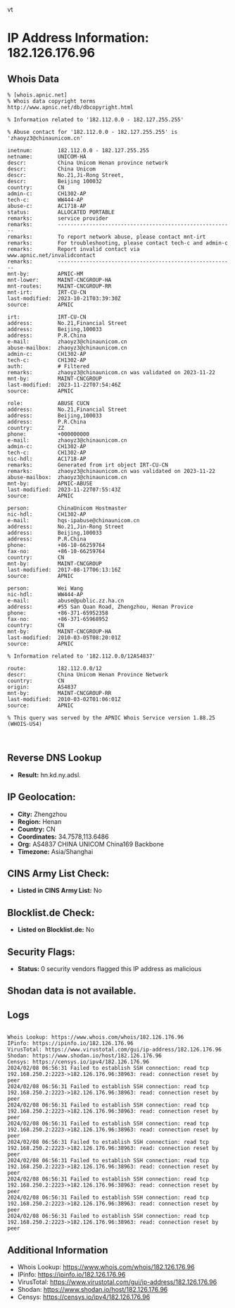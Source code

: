 vt
# IP Address Information: 182.126.176.96

## Whois Data
```
% [whois.apnic.net]
% Whois data copyright terms    http://www.apnic.net/db/dbcopyright.html

% Information related to '182.112.0.0 - 182.127.255.255'

% Abuse contact for '182.112.0.0 - 182.127.255.255' is 'zhaoyz3@chinaunicom.cn'

inetnum:        182.112.0.0 - 182.127.255.255
netname:        UNICOM-HA
descr:          China Unicom Henan province network
descr:          China Unicom
descr:          No.21,Ji-Rong Street,
descr:          Beijing 100032
country:        CN
admin-c:        CH1302-AP
tech-c:         WW444-AP
abuse-c:        AC1718-AP
status:         ALLOCATED PORTABLE
remarks:        service provider
remarks:        --------------------------------------------------------
remarks:        To report network abuse, please contact mnt-irt
remarks:        For troubleshooting, please contact tech-c and admin-c
remarks:        Report invalid contact via www.apnic.net/invalidcontact
remarks:        --------------------------------------------------------
mnt-by:         APNIC-HM
mnt-lower:      MAINT-CNCGROUP-HA
mnt-routes:     MAINT-CNCGROUP-RR
mnt-irt:        IRT-CU-CN
last-modified:  2023-10-21T03:39:30Z
source:         APNIC

irt:            IRT-CU-CN
address:        No.21,Financial Street
address:        Beijing,100033
address:        P.R.China
e-mail:         zhaoyz3@chinaunicom.cn
abuse-mailbox:  zhaoyz3@chinaunicom.cn
admin-c:        CH1302-AP
tech-c:         CH1302-AP
auth:           # Filtered
remarks:        zhaoyz3@chinaunicom.cn was validated on 2023-11-22
mnt-by:         MAINT-CNCGROUP
last-modified:  2023-11-22T07:54:46Z
source:         APNIC

role:           ABUSE CUCN
address:        No.21,Financial Street
address:        Beijing,100033
address:        P.R.China
country:        ZZ
phone:          +000000000
e-mail:         zhaoyz3@chinaunicom.cn
admin-c:        CH1302-AP
tech-c:         CH1302-AP
nic-hdl:        AC1718-AP
remarks:        Generated from irt object IRT-CU-CN
remarks:        zhaoyz3@chinaunicom.cn was validated on 2023-11-22
abuse-mailbox:  zhaoyz3@chinaunicom.cn
mnt-by:         APNIC-ABUSE
last-modified:  2023-11-22T07:55:43Z
source:         APNIC

person:         ChinaUnicom Hostmaster
nic-hdl:        CH1302-AP
e-mail:         hqs-ipabuse@chinaunicom.cn
address:        No.21,Jin-Rong Street
address:        Beijing,100033
address:        P.R.China
phone:          +86-10-66259764
fax-no:         +86-10-66259764
country:        CN
mnt-by:         MAINT-CNCGROUP
last-modified:  2017-08-17T06:13:16Z
source:         APNIC

person:         Wei Wang
nic-hdl:        WW444-AP
e-mail:         abuse@public.zz.ha.cn
address:        #55 San Quan Road, Zhengzhou, Henan Provice
phone:          +86-371-65952358
fax-no:         +86-371-65968952
country:        CN
mnt-by:         MAINT-CNCGROUP-HA
last-modified:  2010-03-05T08:20:01Z
source:         APNIC

% Information related to '182.112.0.0/12AS4837'

route:          182.112.0.0/12
descr:          China Unicom Henan Province Network
country:        CN
origin:         AS4837
mnt-by:         MAINT-CNCGROUP-RR
last-modified:  2010-03-02T01:06:01Z
source:         APNIC

% This query was served by the APNIC Whois Service version 1.88.25 (WHOIS-US4)



```
## Reverse DNS Lookup
- **Result:** hn.kd.ny.adsl.

## IP Geolocation:
- **City:** Zhengzhou
- **Region:** Henan
- **Country:** CN
- **Coordinates:** 34.7578,113.6486
- **Org:** AS4837 CHINA UNICOM China169 Backbone
- **Timezone:** Asia/Shanghai

## CINS Army List Check:
- **Listed in CINS Army List:** 
No

## Blocklist.de Check:
- **Listed on Blocklist.de:** 
No

## Security Flags:
- **Status:** 0 security vendors flagged this IP address as malicious

## Shodan data is not available.

## Logs
```

Whois Lookup: https://www.whois.com/whois/182.126.176.96
IPinfo: https://ipinfo.io/182.126.176.96
VirusTotal: https://www.virustotal.com/gui/ip-address/182.126.176.96
Shodan: https://www.shodan.io/host/182.126.176.96
Censys: https://censys.io/ipv4/182.126.176.96
2024/02/08 06:56:31 Failed to establish SSH connection: read tcp 192.168.250.2:2223->182.126.176.96:38963: read: connection reset by peer
2024/02/08 06:56:31 Failed to establish SSH connection: read tcp 192.168.250.2:2223->182.126.176.96:38963: read: connection reset by peer
2024/02/08 06:56:31 Failed to establish SSH connection: read tcp 192.168.250.2:2223->182.126.176.96:38963: read: connection reset by peer
2024/02/08 06:56:31 Failed to establish SSH connection: read tcp 192.168.250.2:2223->182.126.176.96:38963: read: connection reset by peer
2024/02/08 06:56:31 Failed to establish SSH connection: read tcp 192.168.250.2:2223->182.126.176.96:38963: read: connection reset by peer
2024/02/08 06:56:31 Failed to establish SSH connection: read tcp 192.168.250.2:2223->182.126.176.96:38963: read: connection reset by peer
2024/02/08 06:56:31 Failed to establish SSH connection: read tcp 192.168.250.2:2223->182.126.176.96:38963: read: connection reset by peer
2024/02/08 06:56:31 Failed to establish SSH connection: read tcp 192.168.250.2:2223->182.126.176.96:38963: read: connection reset by peer
2024/02/08 06:56:31 Failed to establish SSH connection: read tcp 192.168.250.2:2223->182.126.176.96:38963: read: connection reset by peer

```
## Additional Information
- Whois Lookup: https://www.whois.com/whois/182.126.176.96
- IPinfo: https://ipinfo.io/182.126.176.96
- VirusTotal: https://www.virustotal.com/gui/ip-address/182.126.176.96
- Shodan: https://www.shodan.io/host/182.126.176.96
- Censys: https://censys.io/ipv4/182.126.176.96

